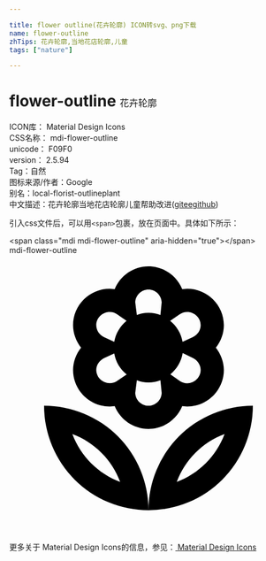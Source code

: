 ```yaml
---

title: flower outline(花卉轮廓) ICON转svg、png下载
name: flower-outline
zhTips: 花卉轮廓,当地花店轮廓,儿童
tags: ["nature"]

---
```


# flower-outline  <small style="font-size: 60%;font-weight: 100">花卉轮廓</small>


<div class="detail-page">
<p>
<span>
ICON库：
<span class="badge-secondary badge">Material Design Icons</span> 
</span>
<br/>
<span>
CSS名称：
<span class="badge-secondary badge">mdi-flower-outline</span> 
</span>
<br/>
<span>
unicode：
<span class="badge-secondary badge">F09F0</span> 
<copy-btn content='F09F0' btn-title=""></copy-btn>
<copy-btn :content='String.fromCodePoint(parseInt("F09F0", 16))' btn-title="复制U"></copy-btn>
</span>
<br/>
<span>
version：
<span class="badge-secondary badge">2.5.94</span> 
</span><br/><span>Tag：<span class="badge-light badge"><router-link to="/tags/nature.html">自然</router-link></span></span>
<br/>
<span>图标来源/作者：<span class="badge-light badge">Google</span></span> 
<br/>
<span>别名：<span class="badge-light badge">local-florist-outline</span><span class="badge-light badge">plant</span></span><br/><span class="zh-detail">中文描述：<span class="badge-primary badge">花卉轮廓</span><span class="badge-primary badge">当地花店轮廓</span><span class="badge-primary badge">儿童</span><span class="help-link"><span>帮助改进</span>(<a href="https://gitee.com/liuwave/icon-helper/edit/master/json/material/flower-outline.json" target="_blank" rel="noopener noreferrer">gitee</a><a href="https://github.com/liuwave/icon-helper/edit/master/json/material/flower-outline.json" target="_blank" rel="noopener noreferrer">github</a></span>)</span><br/>
</p>
</div>
<div class="alert alert-dark">
  <i class="mdi mdi-flower-outline mdi-48px"></i>
  <i class="mdi mdi-flower-outline mdi-36px"></i>
  <i class="mdi mdi-flower-outline mdi-24px"></i>
  <i class="mdi mdi-flower-outline mdi-18px"></i>
</div>
<div>
  <p>引入css文件后，可以用<code>&lt;span&gt;</code>包裹，放在页面中。具体如下所示：    
  </p>
  <div class="alert alert-primary" style="font-size: 14px">
    &lt;span class="mdi mdi-flower-outline" aria-hidden="true"&gt;&lt;/span&gt;
    <copy-btn content='<span class="mdi mdi-flower-outline" aria-hidden="true"></span>'></copy-btn>
  </div>
  <div class="alert alert-secondary">
    <i class="mdi mdi-flower-outline"
    style="font-size: 24px"
    aria-hidden="true"></i> mdi-flower-outline
    <copy-btn content="mdi-flower-outline" btn-title="复制图标名称"></copy-btn>
  </div>
</div>
<div id="svg" class="svg-wrap">
<svg xmlns="http://www.w3.org/2000/svg" viewBox="0 0 24 24"><path d="M8.66,13.07C6.92,13.07 5.5,11.66 5.5,9.93C5.5,9.22 5.76,8.54 6.19,8C5.77,7.46 5.5,6.78 5.5,6.07C5.5,4.34 6.93,2.93 8.66,2.93L9.09,2.96C9.56,1.81 10.69,1 12,1C13.31,1 14.44,1.81 14.91,2.96L15.34,2.93C17.07,2.93 18.5,4.34 18.5,6.07C18.5,6.78 18.24,7.46 17.81,8C18.23,8.54 18.5,9.22 18.5,9.93C18.5,11.66 17.07,13.07 15.34,13.07L14.91,13.04C14.44,14.19 13.31,15 12,15C10.69,15 9.56,14.19 9.09,13.04L8.66,13.07M12,13C12.62,13 13.12,12.5 13.14,11.9L13.03,10.81C12.71,10.93 12.36,11 12,11C11.64,11 11.3,10.93 11,10.81L10.86,11.9C10.88,12.5 11.38,13 12,13M15.34,11.07C15.97,11.07 16.5,10.56 16.5,9.92C16.5,9.5 16.23,9.08 15.83,8.89L14.95,8.47C14.83,9.21 14.44,9.85 13.89,10.3L14.7,10.87C14.88,11 15.1,11.07 15.34,11.07M14.69,5.13L13.87,5.69C14.43,6.14 14.82,6.78 14.94,7.5L15.82,7.1C16.23,6.9 16.5,6.5 16.5,6.07C16.5,5.44 15.97,4.93 15.34,4.93C15.11,4.93 14.89,5 14.69,5.13M12,3C11.38,3 10.88,3.5 10.86,4.1L11,5.19C11.3,5.07 11.64,5 12,5C12.36,5 12.71,5.07 13.03,5.19L13.14,4.1C13.12,3.5 12.62,3 12,3M8.66,4.93C8.03,4.93 7.5,5.44 7.5,6.07C7.5,6.5 7.77,6.9 8.17,7.1L9.05,7.5C9.17,6.78 9.56,6.14 10.11,5.69L9.3,5.13C9.12,5 8.9,4.93 8.66,4.93M8.17,8.9C7.77,9.1 7.5,9.5 7.5,9.92C7.5,10.55 8.03,11.06 8.66,11.06C8.89,11.06 9.11,11 9.31,10.86L10.12,10.31C9.56,9.86 9.17,9.22 9.05,8.5L8.17,8.9M12,22A9,9 0 0,1 3,13A9,9 0 0,1 12,22A9,9 0 0,1 21,13A9,9 0 0,1 12,22M14.44,19.56C16.34,18.85 17.85,17.34 18.56,15.44C16.66,16.14 15.15,17.66 14.44,19.56M5.44,15.44C6.15,17.34 7.66,18.85 9.56,19.56C8.86,17.66 7.34,16.15 5.44,15.44Z" /></svg>
</div>
<detail full-name='mdi-flower-outline'></detail>
    
<div><p>更多关于 Material Design Icons的信息，参见：<a target="_blank" href="https://iconhelper.cn/material.html"> Material Design Icons</a>
</p></div>
